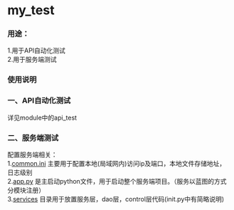 # my_test

### 用途：
1.用于API自动化测试 <br>
2.用于服务端测试 <br>

### 使用说明
### 一、API自动化测试 
详见module中的api_test <br>

### 二、服务端测试 
配置服务端相关：<br>
1.[common.ini](https://github.com/yingtian648/my_test/blob/master/config/common.ini) 主要用于配置本地(局域网内)访问ip及端口，本地文件存储地址，日志级别 <br>
2.[app.py](https://github.com/yingtian648/my_test/blob/master/app.py) 是主启动python文件，用于启动整个服务端项目。（服务以蓝图的方式分模块注册） <br>
3.[services](https://github.com/yingtian648/my_test/tree/master/services) 目录用于放置服务层，dao层，control层代码(init.py中有简略说明) <br>
